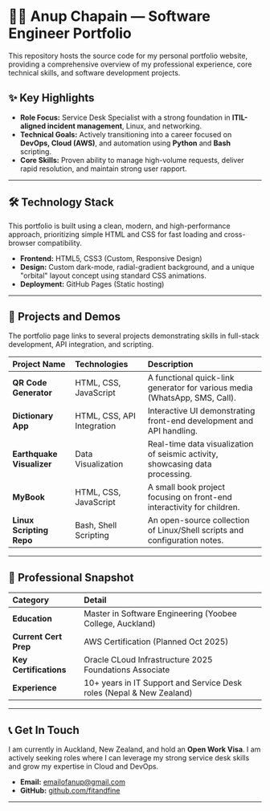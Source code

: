 # 👨‍💻 Anup Chapain — Software Engineer Portfolio

This repository hosts the source code for my personal portfolio website, providing a comprehensive overview of my professional experience, core technical skills, and software development projects.


## ✨ Key Highlights

* **Role Focus:** Service Desk Specialist with a strong foundation in **ITIL-aligned incident management**, Linux, and networking.
* **Technical Goals:** Actively transitioning into a career focused on **DevOps, Cloud (AWS)**, and automation using **Python** and **Bash** scripting.
* **Core Skills:** Proven ability to manage high-volume requests, deliver rapid resolution, and maintain strong user rapport.

---

## 🛠️ Technology Stack

This portfolio is built using a clean, modern, and high-performance approach, prioritizing simple HTML and CSS for fast loading and cross-browser compatibility.

* **Frontend:** HTML5, CSS3 (Custom, Responsive Design)
* **Design:** Custom dark-mode, radial-gradient background, and a unique "orbital" layout concept using standard CSS animations.
* **Deployment:** GitHub Pages (Static hosting)

---

## 🚀 Projects and Demos

The portfolio page links to several projects demonstrating skills in full-stack development, API integration, and scripting.

| Project Name | Technologies | Description |
| :--- | :--- | :--- |
| **QR Code Generator** | HTML, CSS, JavaScript | A functional quick-link generator for various media (WhatsApp, SMS, Call). |
| **Dictionary App** | HTML, CSS, API Integration | Interactive UI demonstrating front-end development and API handling. |
| **Earthquake Visualizer** | Data Visualization | Real-time data visualization of seismic activity, showcasing data processing. |
| **MyBook** | HTML, CSS, JavaScript | A small book project focusing on front-end interactivity for children. |
| **Linux Scripting Repo** | Bash, Shell Scripting | An open-source collection of Linux/Shell scripts and configuration notes. |

---

## 📄 Professional Snapshot

| Category | Detail |
| :--- | :--- |
| **Education** | Master in Software Engineering (Yoobee College, Auckland) |
| **Current Cert Prep** | AWS Certification (Planned Oct 2025) |
| **Key Certifications** | Oracle CLoud Infrastructure 2025 Foundations Associate |
| **Experience** | 10+ years in IT Support and Service Desk roles (Nepal & New Zealand) |

---

## 📞 Get In Touch

I am currently in Auckland, New Zealand, and hold an **Open Work Visa**. I am actively seeking roles where I can leverage my strong service desk skills and grow my expertise in Cloud and DevOps.

* **Email:** [emailofanup@gmail.com](mailto:emailofanup@gmail.com)
* **GitHub:** [github.com/fitandfine](https://github.com/fitandfine)

***

